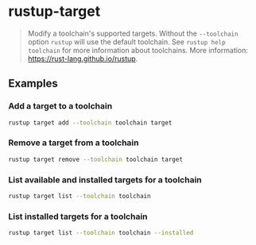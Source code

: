 # rustup-target

> Modify a toolchain's supported targets. Without the `--toolchain` option `rustup` will use the default toolchain. See `rustup help toolchain` for more information about toolchains. More information: <https://rust-lang.github.io/rustup>.

## Examples

### Add a target to a toolchain

```bash
rustup target add --toolchain toolchain target
```

### Remove a target from a toolchain

```bash
rustup target remove --toolchain toolchain target
```

### List available and installed targets for a toolchain

```bash
rustup target list --toolchain toolchain
```

### List installed targets for a toolchain

```bash
rustup target list --toolchain toolchain --installed
```
